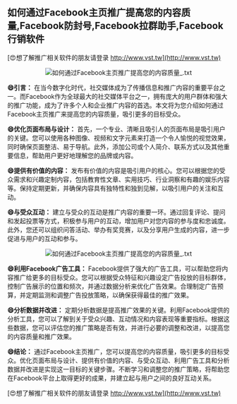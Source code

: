 ## **如何通过Facebook主页推广提高您的内容质量,Facebook防封号,Facebook拉群助手,Facebook行销软件**

[😍想了解推广相关软件的朋友请登录 http://www.vst.tw](http://www.vst.tw)

 <center><img src="https://vst.tw/MP4/tuiguang/png/0.png" alt="如何通过Facebook主页推广提高您的内容质量_.txt"></center>

**😄引言：**
在当今数字化时代，社交媒体成为了传播信息和推广内容的重要平台之一。而Facebook作为全球最大的社交媒体平台之一，拥有庞大的用户群体和强大的推广功能，成为了许多个人和企业推广内容的首选。本文将为您介绍如何通过Facebook主页推广来提高您的内容质量，吸引更多的目标受众。

**😄优化页面布局与设计：**
首先，一个专业、清晰且吸引人的页面布局是吸引用户的关键。您可以使用各种图像、视频和文字元素来打造一个令人愉悦的视觉效果，同时确保页面整洁、易于导航。此外，添加公司或个人简介、联系方式以及其他重要信息，帮助用户更好地理解您的品牌或内容。

**😄提供有价值的内容：**
发布有价值的内容是吸引用户的核心。您可以根据您的受众需求和兴趣定制内容，包括教育性文章、实用技巧、行业洞察和有趣的娱乐内容等。保持定期更新，并确保内容具有独特性和独到见解，以吸引用户的关注和互动。

**😄与受众互动：**
建立与受众的互动是推广内容的重要一环。通过回复评论、提问和发起投票等方式，积极参与用户的互动，增加用户对您内容的参与度和忠诚度。此外，您还可以组织问答活动、举办有奖竞赛，以及分享用户生成的内容，进一步促进与用户的互动和参与。

 <center><img src="https://vst.tw/MP4/tuiguang/png/4.png" alt="如何通过Facebook主页推广提高您的内容质量_.txt"></center>

**😄利用Facebook广告工具：**
Facebook提供了强大的广告工具，可以帮助您将内容推广给更多的目标受众。您可以根据受众特征和兴趣设定广告投放的目标群体，控制广告展示的位置和频次，并通过数据分析来优化广告效果。合理制定广告预算，并定期监测和调整广告投放策略，以确保获得最佳的推广效果。

**😄分析数据并改进：**
定期分析数据是提高推广效果的关键。利用Facebook提供的分析工具，您可以了解到关于受众兴趣、互动情况和内容表现等重要指标。根据这些数据，您可以评估您的推广策略是否有效，并进行必要的调整和改进，以提高您的内容质量和推广效果。

**😄结论：**
通过Facebook主页推广，您可以提高您的内容质量，吸引更多的目标受众。优化页面布局与设计、提供有价值的内容、与受众互动、利用广告工具和分析数据并改进是实现这一目标的关键步骤。不断学习和调整您的推广策略，将帮助您在Facebook平台上取得更好的成果，并建立起与用户之间的良好互动关系。

[😍想了解推广相关软件的朋友请登录 http://www.vst.tw](http://www.vst.tw)



